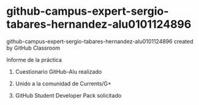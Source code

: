# github-campus-expert-sergio-tabares-hernandez-alu0101124896
github-campus-expert-sergio-tabares-hernandez-alu0101124896 created by GitHub Classroom

Informe de la práctica

1. Cuestionario GitHub-Alu realizado

2. Unido a la comunidad de Currents/G+

3. GitHub Student Developer Pack solicitado
